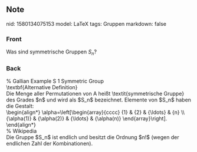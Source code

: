 ## Note
nid: 1580134075153
model: LaTeX
tags: Gruppen
markdown: false

### Front
Was sind symmetrische Gruppen $S_n$?

### Back
<div>
  <span>% Gallian Example S 1 Symmetric Group</span>
</div>
<div>
  <div>
    \textbf{Alternative Definition}
  </div>
  <div>
    Die Menge aller Permutationen von A heißt \textit{symmetrische
    Gruppe} des Grades $n$ und wird als $S_n$ bezeichnet. Elemente
    von $S_n$ haben die Gestalt:
  </div>
  <div>
    \begin{align*} \alpha=\left[\begin{array}{cccc} {1} & {2} &
    {\ldots} & {n} \\ {\alpha(1)} & {\alpha(2)} & {\ldots} &
    {\alpha(n)} \end{array}\right]. \end{align*}
  </div>
  <div>
    % Wikipedia
  </div>
  <div>
    Die Gruppe $S_n$ ist endlich und besitzt die Ordnung $n!$
    (wegen der endlichen Zahl der Kombinationen).
  </div>
</div>
